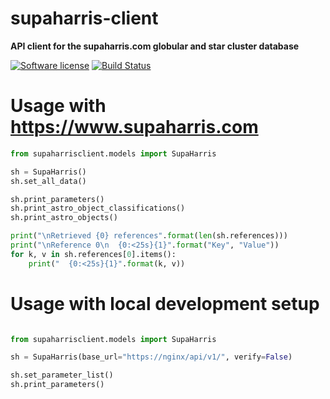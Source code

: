 # supaharris-client

**API client for the supaharris.com globular and star cluster database**

[![Software license](http://img.shields.io/badge/license-AGPL3-brightgreen.svg)](https://github.com/tlrh314/supaharris/blob/master/LICENSE)
[![Build Status](https://travis-ci.org/tlrh314/supaharris-client.svg?branch=master)](https://travis-ci.org/tlrh314/supaharris-client)


# Usage with https://www.supaharris.com

```python
from supaharrisclient.models import SupaHarris

sh = SupaHarris()
sh.set_all_data()

sh.print_parameters()
sh.print_astro_object_classifications()
sh.print_astro_objects()

print("\nRetrieved {0} references".format(len(sh.references)))
print("\nReference 0\n  {0:<25s}{1}".format("Key", "Value"))
for k, v in sh.references[0].items():
    print("  {0:<25s}{1}".format(k, v))
```

# Usage with local development setup
```python

from supaharrisclient.models import SupaHarris

sh = SupaHarris(base_url="https://nginx/api/v1/", verify=False)

sh.set_parameter_list()
sh.print_parameters()
```
